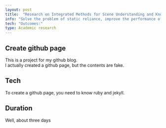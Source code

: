 ```yaml
---
layout: post
title:  "Research on Integrated Methods for Scene Understanding and Knowledge Acquisition and Reasoning in Earth-Moon Space Based on Generative Models"
info: "Solve the problem of static reliance, improve the performance of visual SLAM system"
tech: "Outcomes:"
type: Academic research
---
```


## Create github page 
This is a project for my github blog.  
I actually created a github page, but the contents are fake.  


## Tech
To create a github page, you need to know ruby and jekyll.  


## Duration
Well, about three days  
